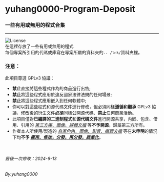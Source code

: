 yuhang0000-Program-Deposit
============================
### 一些有用或無用的程式合集
---
![License](https://img.shields.io/badge/License-GPL_v3-brightgreen.svg)  
在這裡存放了一些有用或無用的程式  
每個專案所引用的代碼或庫寫在專案所屬的資料夾的`.. /lnk/`資料夾裡。

### 注意：
此項目尊選 GPLv3 協議：
* **禁止**直接將這些程式作為的商品進行出售;
* **禁止**將這些程式應用於違反國家法律法規的任何場景;
* **禁止**將這些程式應用嵌入到任何軟體中;
* 你可以對這些程式和源代碼文件進行修改，但必須同樣**遵循和繼承** GPLv3 協議，修改後的衍生文件**必須**同樣公開源代碼、**禁止**任何商業活動。
* 此項目僅對**已編譯的二進制程式**和**源代碼文件**進行開源共享，内嵌、包含、借用、引用的 *<ins>第三方庫、圖像、媒體文檔</ins>* 等**不予開源**，歸屬第三方所有。
* 作者本人所使用/製造的 *<ins>自家角色、圖像、影音、媒體文檔</ins>* 等在**未申明**的情況下均**不予 <ins>*挪用、修改，分發，再分發，商業化*</ins>**。
  
<br>
  
###### 最後一次修改：2024-6-13
###### By:yuhang0000
